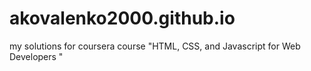 # akovalenko2000.github.io
my solutions for coursera course "HTML, CSS, and Javascript for Web Developers " 
